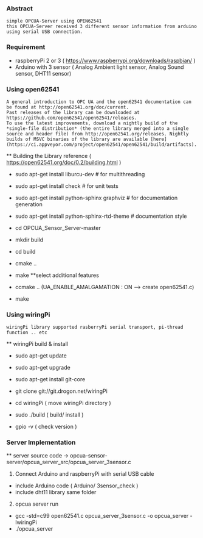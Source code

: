### Abstract
    simple OPCUA-Server using OPEN62541
    this OPCUA-Server received 3 different sensor information from arduino using serial USB connection.

### Requirement
 - raspberryPi 2 or 3 ( https://www.raspberrypi.org/downloads/raspbian/ )
 - Arduino with 3 sensor ( Analog Ambient light sensor, Analog Sound sensor, DHT11 sensor)

### Using open62541
    A general introduction to OPC UA and the open62541 documentation can be found at http://open62541.org/doc/current.
    Past releases of the library can be downloaded at https://github.com/open62541/open62541/releases.
    To use the latest improvements, download a nightly build of the *single-file distribution* (the entire library merged into a single source and header file) from http://open62541.org/releases. Nightly builds of MSVC binaries of the library are available [here](https://ci.appveyor.com/project/open62541/open62541/build/artifacts).

** Building the Library 
reference ( https://open62541.org/doc/0.2/building.html )
 - sudo apt-get install liburcu-dev # for multithreading
 - sudo apt-get install check # for unit tests
 - sudo apt-get install python-sphinx graphviz # for documentation generation
 - sudo apt-get install python-sphinx-rtd-theme # documentation style

 - cd OPCUA_Sensor_Server-master
 - mkdir build
 - cd build
 - cmake .. 
 - make
**select additional features
 - ccmake .. (UA_ENABLE_AMALGAMATION : ON --> create open62541.c) 
 - make

### Using wiringPi
    wiringPi library supported rasberryPi serial transport, pi-thread function .. etc

** wiringPi build & install
 - sudo apt-get update
 - sudo apt-get upgrade
 - sudo apt-get install git-core
 - git clone git://git.drogon.net/wiringPi

 - cd wiringPi ( move wiringPi directory )
 - sudo ./build ( build/ install )

 - gpio -v ( check version )

### Server Implementation
** server source code -> opcua-sensor-server/opcua_server_src/opcua_server_3sensor.c

1) Connect Arduino and raspberryPi with serial USB cable
 - include Arduino code ( Arduino/ 3sensor_check )
 - include dht11 library same folder 

2) opcua server run
 - gcc -std=c99 open62541.c opcua_server_3sensor.c -o opcua_server -lwiringPi
 - ./opcua_server
